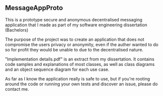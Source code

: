 ## MessageAppProto

This is a prototype secure and anonymous decentralised messaging application that I made as part of my software engineering dissertation (Bachelors)

The purpose of the project was to create an application that does not compromise the users privacy or anonymity, even if the auther wanted to do so for profit they would be unable to due to the decentralised nature.

"Implementation details.pdf" is an extract from my dissertation. It contains code samples and explanations of most classes, as well as class diagrams and an object sequence diagram for each use case.

As far as I know the application really is safe to use, but if you're rooting around the code or running your own tests and discover an issue, please do contact me.
